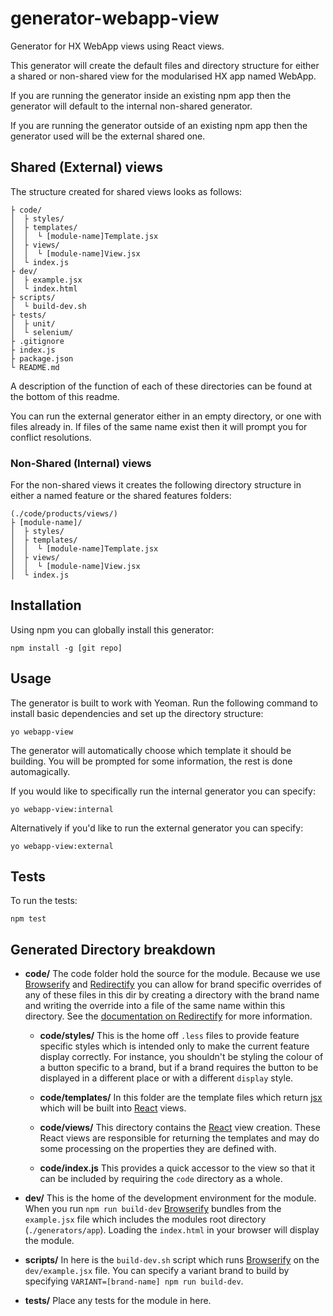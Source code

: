 # generator-webapp-view
Generator for HX WebApp views using React views.

This generator will create the default files and directory structure for either a shared or non-shared view for the modularised HX app named WebApp.

If you are running the generator inside an existing npm app then the generator will default to the internal non-shared generator.

If you are running the generator outside of an existing npm app then the generator used will be the external shared one.

## Shared (External) views
The structure created for shared views looks as follows:
```
├ code/
│  ├ styles/
│  ├ templates/
│  │  └ [module-name]Template.jsx 
│  ├ views/
│  │  └ [module-name]View.jsx
│  └ index.js
├ dev/
│  ├ example.jsx
│  └ index.html
├ scripts/
│  └ build-dev.sh
├ tests/
│  ├ unit/
│  └ selenium/
├ .gitignore
├ index.js
├ package.json
└ README.md
```
A description of the function of each of these directories can be found at the bottom of this readme.

You can run the external generator either in an empty directory, or one with files already in. If files of the same name exist
then it will prompt you for conflict resolutions.

### Non-Shared (Internal) views

For the non-shared views it creates the following directory structure in either a named feature or the shared features folders:

```
(./code/products/views/)
├ [module-name]/
│  ├ styles/
│  ├ templates/
│  │  └ [module-name]Template.jsx 
│  ├ views/
│  │  └ [module-name]View.jsx
│  └ index.js
```

## Installation
Using npm you can globally install this generator:

`npm install -g [git repo]`

## Usage
The generator is built to work with Yeoman. Run the following command to install basic dependencies and set up the directory structure:

`yo webapp-view`

The generator will automatically choose which template it should be building.
You will be prompted for some information, the rest is done automagically.

If you would like to specifically run the internal generator you can specify:

`yo webapp-view:internal`

Alternatively if you'd like to run the external generator you can specify:

`yo webapp-view:external`

## Tests
To run the tests:

`npm test`

## Generated Directory breakdown
* **code/**
The code folder hold the source for the module. Because we use [Browserify](http://browserify.org/) and 
[Redirectify](https://www.npmjs.com/package/redirectify) you can allow for brand specific overrides of any of 
these files in this dir by creating a directory with the brand name and writing the override into a
file of the same name within this directory. See the 
[documentation on Redirectify](https://www.npmjs.com/package/redirectify) for more information.

    * **code/styles/**
This is the home off `.less` files to provide feature specific styles which is intended only to make the current feature
display correctly. For instance, you shouldn't be styling the colour of a button specific to a brand, but if a brand
requires the button to be displayed in a different place or with a different `display` style.

    * **code/templates/**
In this folder are the template files which return [jsx](http://facebook.github.io/react/docs/jsx-in-depth.html) 
which will be built into [React](http://facebook.github.io/react/) views.

    * **code/views/**
This directory contains the [React](http://facebook.github.io/react/) view creation. These React views are responsible
for returning the templates and may do some processing on the properties they are defined with.

    * **code/index.js**
This provides a quick accessor to the view so that it can be included by requiring the `code` directory as a whole.

* **dev/**
This is the home of the development environment for the module. When you run `npm run build-dev` 
[Browserify](http://browserify.org/) bundles from the `example.jsx` file which includes the modules root directory
(`./generators/app`). Loading the `index.html` in your browser will display the module.


* **scripts/**
In here is the `build-dev.sh` script which runs [Browserify](http://browserify.org/) on the `dev/example.jsx` file.
You can specify a variant brand to build by specifying `VARIANT=[brand-name] npm run build-dev`.


* **tests/**
Place any tests for the module in here.